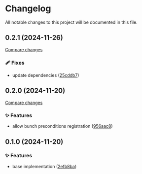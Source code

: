 <!-- header -->
# Changelog

All notable changes to this project will be documented in this file.

<!-- version:0.2.1 -->
## 0.2.1 (2024-11-26)

[Compare changes](https://github.com/Wroud/foundation/compare/preconditions-v0.2.0...preconditions-v0.2.1)

<!-- changelog -->
### 🩹 Fixes

- update dependencies ([25cddb7](https://github.com/Wroud/foundation/commit/25cddb7))

<!-- version:0.2.0 -->
## 0.2.0 (2024-11-20)

[Compare changes](https://github.com/Wroud/foundation/compare/preconditions-v0.1.0...preconditions-v0.2.0)

<!-- changelog -->
### ✨ Features

- allow bunch preconditions registration ([956aac8](https://github.com/Wroud/foundation/commit/956aac8))

<!-- version:0.1.0 -->
## 0.1.0 (2024-11-20)

<!-- changelog -->
### ✨ Features

- base implementation ([2efb8ba](https://github.com/Wroud/foundation/commit/2efb8ba))

